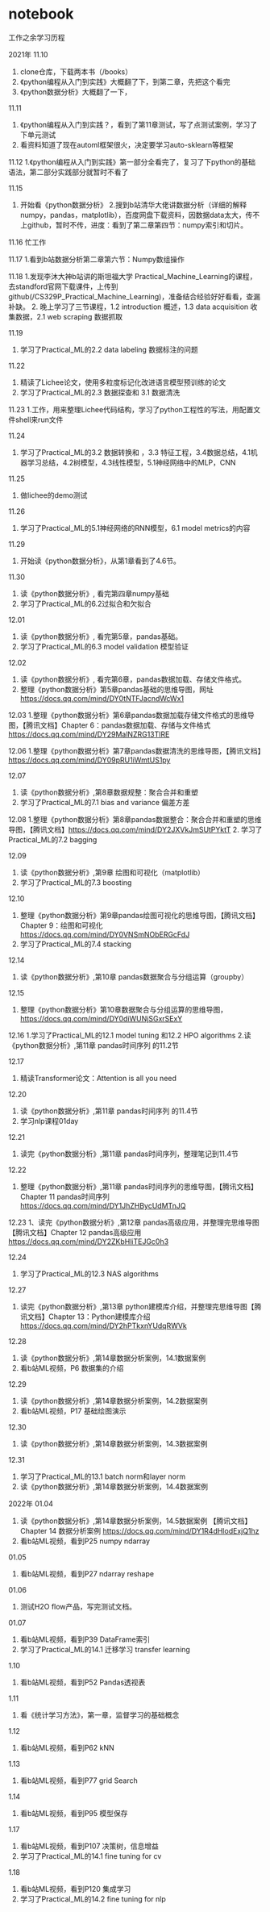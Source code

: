 # notebook
工作之余学习历程

2021年
11.10
1. clone仓库，下载两本书（/books）
2. 《python编程从入门到实践》大概翻了下，到第二章，先把这个看完
3. 《python数据分析》大概翻了一下，

11.11
1. 《python编程从入门到实践？，看到了第11章测试，写了点测试案例，学习了下单元测试
2. 看资料知道了现在automl框架很火，决定要学习auto-sklearn等框架

11.12
1.《python编程从入门到实践》第一部分全看完了，复习了下python的基础语法，第二部分实践部分就暂时不看了

11.15
1. 开始看《python数据分析》
2.搜到b站清华大佬讲数据分析（详细的解释numpy，pandas，matplotlib），百度网盘下载资料，因数据data太大，传不上github，暂时不传，进度：看到了第二章第四节：numpy索引和切片。

11.16
忙工作

11.17
1.看到b站数据分析第二章第六节：Numpy数组操作

11.18
1.发现李沐大神b站讲的斯坦福大学 Practical_Machine_Learning的课程，去standford官网下载课件，上传到github(/CS329P_Practical_Machine_Learning)，准备结合经验好好看看，查漏补缺。
2. 晚上学习了三节课程，1.2 introduction 概述，1.3 data acquisition 收集数据，2.1 web scraping 数据抓取

11.19
1. 学习了Practical_ML的2.2 data labeling 数据标注的问题

11.22
1. 精读了Lichee论文，使用多粒度标记化改进语言模型预训练的论文
2. 学习了Practical_ML的2.3 数据探查和 3.1 数据清洗

11.23
1.工作，用来整理Lichee代码结构，学习了python工程性的写法，用配置文件shell来run文件

11.24
1. 学习了Practical_ML的3.2 数据转换和 ，3.3 特征工程，3.4数据总结，4.1机器学习总结，4.2树模型，4.3线性模型，5.1神经网络中的MLP，CNN

11.25
1. 做lichee的demo测试

11.26
1. 学习了Practical_ML的5.1神经网络的RNN模型，6.1 model metrics的内容

11.29
1. 开始读《python数据分析》，从第1章看到了4.6节。

11.30
1. 读《python数据分析》, 看完第四章numpy基础
2. 学习了Practical_ML的6.2过拟合和欠拟合

12.01
1. 读《python数据分析》, 看完第5章，pandas基础。
2. 学习了Practical_ML的6.3 model validation 模型验证

12.02
1. 读《python数据分析》, 看完第6章，pandas数据加载、存储文件格式。
2. 整理《python数据分析》第5章pandas基础的思维导图，网址 https://docs.qq.com/mind/DY0tNTFJacndWcWx1

12.03
1.整理《python数据分析》第6章pandas数据加载存储文件格式的思维导图，【腾讯文档】Chapter 6：pandas数据加载、存储与文件格式
https://docs.qq.com/mind/DY29MalNZRG13TlRE

12.06
1.整理《python数据分析》第7章pandas数据清洗的思维导图，【腾讯文档】https://docs.qq.com/mind/DY09pRU1iWmtUS1py

12.07
1. 读《python数据分析》,第8章数据规整：聚合合并和重塑
2. 学习了Practical_ML的7.1 bias and variance 偏差方差

12.08
1.整理《python数据分析》第8章pandas数据整合：聚合合并和重塑的思维导图，【腾讯文档】https://docs.qq.com/mind/DY2JXVkJmSUtPYktT
2. 学习了Practical_ML的7.2 bagging

12.09
1. 读《python数据分析》,第9章 绘图和可视化（matplotlib）
2. 学习了Practical_ML的7.3 boosting

12.10
1. 整理《python数据分析》第9章pandas绘图可视化的思维导图，【腾讯文档】Chapter 9：绘图和可视化
https://docs.qq.com/mind/DY0VNSmNObERGcFdJ
2. 学习了Practical_ML的7.4 stacking

12.14
1. 读《python数据分析》,第10章 pandas数据聚合与分组运算（groupby）

12.15
1. 整理《python数据分析》第10章数据聚合与分组运算的思维导图，https://docs.qq.com/mind/DY0diWUNjSGxrSExY

12.16
1.学习了Practical_ML的12.1 model tuning 和12.2 HPO algorithms
2.读《python数据分析》,第11章 pandas时间序列 的11.2节

12.17
1. 精读Transformer论文：Attention is all you need

12.20
1. 读《python数据分析》,第11章 pandas时间序列 的11.4节
2. 学习nlp课程01day

12.21
1. 读完《python数据分析》,第11章 pandas时间序列，整理笔记到11.4节

12.22
1. 整理《python数据分析》,第11章 pandas时间序列的思维导图，【腾讯文档】Chapter 11 pandas时间序列
https://docs.qq.com/mind/DY1JhZHBycUdMTnJQ

12.23
1、读完《python数据分析》,第12章 pandas高级应用，并整理完思维导图
【腾讯文档】Chapter 12 pandas高级应用
https://docs.qq.com/mind/DY2ZKbHliTEJGc0h3

12.24
1. 学习了Practical_ML的12.3 NAS algorithms

12.27
1. 读完《python数据分析》,第13章 python建模库介绍，并整理完思维导图【腾讯文档】Chapter 13：Python建模库介绍
https://docs.qq.com/mind/DY2hPTkxnYUdqRWVk

12.28
1. 读《python数据分析》,第14章数据分析案例，14.1数据案例
2. 看b站ML视频，P6 数据集的介绍

12.29
1. 读《python数据分析》,第14章数据分析案例，14.2数据案例
2. 看b站ML视频，P17 基础绘图演示

12.30
1. 读《python数据分析》,第14章数据分析案例，14.3数据案例

12.31
1. 学习了Practical_ML的13.1 batch norm和layer norm
2. 读《python数据分析》,第14章数据分析案例，14.4数据案例

2022年
01.04
1. 读《python数据分析》,第14章数据分析案例，14.5数据案例
【腾讯文档】Chapter 14 数据分析案例
https://docs.qq.com/mind/DY1R4dHlodExjQ1hz
2. 看b站ML视频，看到P25 numpy ndarray

01.05
1. 看b站ML视频，看到P27 ndarray reshape 

01.06
1. 测试H2O flow产品，写完测试文档。

01.07
1. 看b站ML视频，看到P39 DataFrame索引 
2. 学习了Practical_ML的14.1 迁移学习 transfer learning

1.10
1. 看b站ML视频，看到P52 Pandas透视表

1.11
1. 看《统计学习方法》，第一章，监督学习的基础概念

1.12
1. 看b站ML视频，看到P62 kNN

1.13
1. 看b站ML视频，看到P77 grid Search

1.14
1. 看b站ML视频，看到P95 模型保存

1.17
1. 看b站ML视频，看到P107 决策树，信息增益
2. 学习了Practical_ML的14.1 fine tuning for cv

1.18
1. 看b站ML视频，看到P120 集成学习
2. 学习了Practical_ML的14.2 fine tuning for nlp
